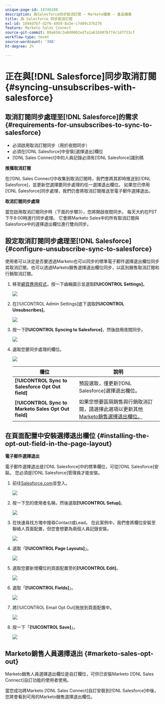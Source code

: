 ```yaml
---
unique-page-id: 14746188
description: 與Salesforce同步取消訂閱 — Marketo檔案 — 產品檔案
title: 與 Salesforce 同步取消訂閱
exl-id: 1694d7bf-d2f6-4950-8a3e-c7d89c37b276
feature: Marketo Sales Connect
source-git-commit: 09a656c3a0d0002edfa1a61b987bff4c1dff33cf
workflow-type: tm+mt
source-wordcount: '388'
ht-degree: 2%

---
```


# 正在與[!DNL Salesforce]同步取消訂閱 {#syncing-unsubscribes-with-salesforce}

## 取消訂閱同步處理至[!DNL Salesforce]的需求 {#requirements-for-unsubscribes-to-sync-to-salesforce}

* 必須啟用取消訂閱同步（用於夜間同步）
* 必須在[!DNL Salesforce]中安裝[選擇退出]欄位
* [!DNL Sales Connect]中的人員記錄必須有[!DNL Salesforce]識別碼

**推播取消訂閱**

在[!DNL Sales Connect]中收集到取消訂閱時，我們會將其即時推送到[!DNL Salesforce]，並更新您選擇要同步處理的任一選擇退出欄位。 如果您已停用[!DNL Salesforce]同步處理，我們仍會將取消訂閱推送至電子郵件選擇退出。

**取消訂閱同步處理**

當您啟用取消訂閱同步時（下面的步驟3），您將開啟夜間同步。 每天大約在PST下午8:00時進行同步處理。 它會將Marketo Sales中的所有取消訂閱與Salesforce中的選擇退出欄位進行雙向同步。

## 設定取消訂閱同步處理至[!DNL Salesforce] {#configure-unsubscribe-sync-to-salesforce}

使用者可以決定是否要透過Marketo也可以同步的標準電子郵件選擇退出欄位同步其取消訂閱，也可以透過Marketo銷售選擇退出欄位同步，以區別銷售取消訂閱和行銷取消訂閱。

1. 移至[網頁應用程式](https://toutapp.com/login)，按一下齒輪圖示並選取&#x200B;**[!UICONTROL Settings]**。

   ![](assets/one-1.png)

1. 在[!UICONTROL Admin Settings]底下選取&#x200B;**[!UICONTROL Unsubscribes]**。

   ![](assets/two-2.png)

1. 按一下&#x200B;**[!UICONTROL Syncing to Salesforce]**，然後啟用夜間同步。

   ![](assets/three-2.png)

1. 選取您要同步處理的欄位。

   ![](assets/4.png)

   | 欄位 | 說明 |
   |---|---|
   | **[!UICONTROL Sync to Salesforce Opt Out field]** | 預設選取，僅更新[!DNL Salesforce]選擇退出欄位。 |
   | **[!UICONTROL Sync to Marketo Sales Opt Out field]** | 如果您想要區隔銷售與行銷取消訂閱，請選擇此選項以更新其他[Marketo銷售選擇退出欄位。](#msoo) |

## 在頁面配置中安裝選擇退出欄位 {#installing-the-opt-out-field-in-the-page-layout}

**電子郵件選擇退出**

電子郵件選擇退出是[!DNL Salesforce]中的標準欄位，可從[!DNL Salesforce]安裝。 您必須是[!DNL Salesforce]管理員才能安裝。

1. 前往[Salesforce.com](https://salesforce.com)並登入。

   ![](assets/five-1.png)

1. 按一下您的使用者名稱，然後選取&#x200B;**[!UICONTROL Setup]**。

   ![](assets/six-1.png)

1. 在快速尋找方塊中搜尋Contact或Lead。 在此案例中，我們會將欄位安裝至聯絡人頁面配置，但您會想要為兩個人員記錄安裝。

   ![](assets/seven-1.png)

1. 選取「**[!UICONTROL Page Layouts]**」。

   ![](assets/eight-1.png)

1. 選取您要新增欄位的頁面配置旁的&#x200B;**[!UICONTROL Edit]**。

   ![](assets/nine.png)

1. 選取「**[!UICONTROL Fields]**」。

   ![](assets/ten.png)

1. 將[!UICONTROL Email Opt Out]拖放到頁面配置中。

   ![](assets/11.png)

1. 按一下「**[!UICONTROL Save]**」。

   ![](assets/twelve.png)

## Marketo銷售人員選擇退出 {#marketo-sales-opt-out}

Marketo銷售人員選擇退出欄位是自訂欄位，可供已安裝Marketo [!DNL Sales Connect]自訂功能的使用者使用。

當您成功將Marketo [!DNL Sales Connect]自訂安裝到[!DNL Salesforce]中後，您將會看到可用的Marketo銷售選擇退出欄位。

